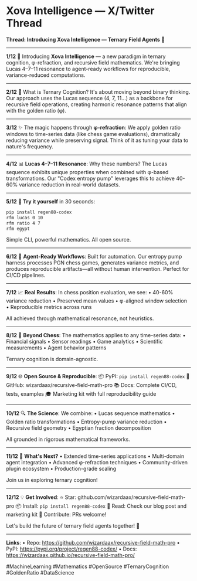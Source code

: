 # Xova Intelligence — X/Twitter Thread

**Thread: Introducing Xova Intelligence — Ternary Field Agents** 🧵

---

**1/12** 🚀 Introducing **Xova Intelligence** — a new paradigm in ternary cognition, φ-refraction, and recursive field mathematics. We're bringing Lucas 4–7–11 resonance to agent-ready workflows for reproducible, variance-reduced computations.

---

**2/12** 🔬 What is Ternary Cognition? It's about moving beyond binary thinking. Our approach uses the Lucas sequence (4, 7, 11...) as a backbone for recursive field operations, creating harmonic resonance patterns that align with the golden ratio (φ).

---

**3/12** ✨ The magic happens through **φ-refraction**: We apply golden ratio windows to time-series data (like chess game evaluations), dramatically reducing variance while preserving signal. Think of it as tuning your data to nature's frequency.

---

**4/12** 📊 **Lucas 4–7–11 Resonance**: Why these numbers? The Lucas sequence exhibits unique properties when combined with φ-based transformations. Our "Codex entropy pump" leverages this to achieve 40-60% variance reduction in real-world datasets.

---

**5/12** 🎯 **Try it yourself** in 30 seconds:
```bash
pip install regen88-codex
rfm lucas 0 10
rfm ratio 4 7
rfm egypt
```
Simple CLI, powerful mathematics. All open source.

---

**6/12** 🔧 **Agent-Ready Workflows**: Built for automation. Our entropy pump harness processes PGN chess games, generates variance metrics, and produces reproducible artifacts—all without human intervention. Perfect for CI/CD pipelines.

---

**7/12** 📈 **Real Results**: In chess position evaluation, we see:
• 40-60% variance reduction
• Preserved mean values
• φ-aligned window selection
• Reproducible metrics across runs

All achieved through mathematical resonance, not heuristics.

---

**8/12** 🧮 **Beyond Chess**: The mathematics applies to any time-series data:
• Financial signals
• Sensor readings
• Game analytics
• Scientific measurements
• Agent behavior patterns

Ternary cognition is domain-agnostic.

---

**9/12** 🌐 **Open Source & Reproducible**:
📦 PyPI: `pip install regen88-codex`
🔗 GitHub: wizardaax/recursive-field-math-pro
📚 Docs: Complete CI/CD, tests, examples
🎓 Marketing kit with full reproducibility guide

---

**10/12** 🔍 **The Science**: We combine:
• Lucas sequence mathematics
• Golden ratio transformations
• Entropy-pump variance reduction
• Recursive field geometry
• Egyptian fraction decomposition

All grounded in rigorous mathematical frameworks.

---

**11/12** 🚀 **What's Next?**
• Extended time-series applications
• Multi-domain agent integration
• Advanced φ-refraction techniques
• Community-driven plugin ecosystem
• Production-grade scaling

Join us in exploring ternary cognition!

---

**12/12** 💡 **Get Involved**:
⭐ Star: github.com/wizardaax/recursive-field-math-pro
📦 Install: `pip install regen88-codex`
📖 Read: Check our blog post and marketing kit
🤝 Contribute: PRs welcome!

Let's build the future of ternary field agents together! 🌟

---

**Links**:
• Repo: https://github.com/wizardaax/recursive-field-math-pro
• PyPI: https://pypi.org/project/regen88-codex/
• Docs: https://wizardaax.github.io/recursive-field-math-pro/

#MachineLearning #Mathematics #OpenSource #TernaryCognition #GoldenRatio #DataScience

